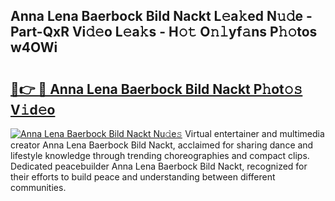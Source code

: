 ## Anna Lena Baerbock Bild Nackt L𝚎a𝚔ed N𝚞𝚍e - Part-QxR Vi𝚍𝚎o L𝚎a𝚔s - H𝚘𝚝 O𝚗𝚕yf𝚊ns P𝚑𝚘tos w4OWi

# <h2><a href="http://kfeb1sa.oniu.top/?m=Anna+Lena+Baerbock+Bild+Nackt">🔗👉 🔴 Anna Lena Baerbock Bild Nackt P𝚑ot𝚘𝚜 V𝚒d𝚎o</a></h2>

[![Anna Lena Baerbock Bild Nackt Nu𝚍e𝚜](https://i.imgur.com/0qMVB7G.gif)](http://kfeb1sa.oniu.top/?m=Anna+Lena+Baerbock+Bild+Nackt)
Virtual entertainer and multimedia creator Anna Lena Baerbock Bild Nackt, acclaimed for sharing dance and lifestyle knowledge through trending choreographies and compact clips. Dedicated peacebuilder Anna Lena Baerbock Bild Nackt, recognized for their efforts to build peace and understanding between different communities.  
